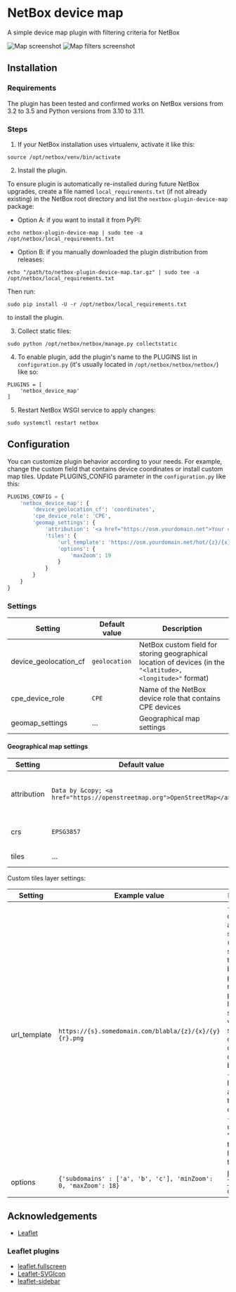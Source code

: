 # NetBox device map
A simple device map plugin with filtering criteria for NetBox

![Map screenshot](docs/images/screenshot_map.png)
![Map filters screenshot](docs/images/screenshot_map_filters.png)

## Installation
### Requirements
The plugin has been tested and confirmed works on NetBox versions from 3.2 to 3.5 and Python versions from 3.10 to 3.11.

### Steps

1. If your NetBox installation uses virtualenv, activate it like this:
```
source /opt/netbox/venv/bin/activate
```

2. Install the plugin.

To ensure plugin is automatically re-installed during future NetBox upgrades, create a file named `local_requirements.txt` (if not already existing) in the NetBox root directory
and list the `nextbox-plugin-device-map` package:
  - Option A: if you want to install it from PyPI:
```
echo netbox-plugin-device-map | sudo tee -a /opt/netbox/local_requirements.txt
```
  - Option B: if you manually downloaded the plugin distribution from releases:
```
echo "/path/to/netbox-plugin-device-map.tar.gz" | sudo tee -a /opt/netbox/local_requirements.txt
```
Then run:
```
sudo pip install -U -r /opt/netbox/local_requirements.txt
```
to install the plugin.

3. Collect static files:
```
sudo python /opt/netbox/netbox/manage.py collectstatic
```

4. To enable plugin, add the plugin's name to the PLUGINS list in `configuration.py` (it's usually located in `/opt/netbox/netbox/netbox/`) like so:
```
PLUGINS = [
    'netbox_device_map'
]
```

5. Restart NetBox WSGI service to apply changes:
```
sudo systemctl restart netbox
```

## Configuration
You can customize plugin behavior according to your needs. For example, change the custom field that contains device coordinates or install custom map tiles.
Update PLUGINS_CONFIG parameter in the `configuration.py` like this:
```python
PLUGINS_CONFIG = {
    'netbox_device_map': {
        'device_geolocation_cf': 'coordinates',
        'cpe_device_role': 'CPE',
        'geomap_settings': {
            'attribution': '<a href="https://osm.yourdomain.net">Your company</a> | © <a href="https://www.openstreetmap.org/copyright">OpenStreetMap</a> contributors',
            'tiles': {
                'url_template': 'https://osm.yourdomain.net/hot/{z}/{x}/{y}.png',
                'options': {
                    'maxZoom': 19
                }
            }
        }
    }
}
```
### Settings
| Setting               | Default value | Description                                                                                                 |
|-----------------------|---------------|-------------------------------------------------------------------------------------------------------------|
| device_geolocation_cf | `geolocation` | NetBox custom field for storing geographical location of devices (in the `"<latitude>,<longitude>"` format) |
| cpe_device_role       | `CPE`         | Name of the NetBox device role that contains CPE devices                                                    |
| geomap_settings       | …             | Geographical map settings                                                                                   |

#### Geographical map settings
| Setting     | Default value                                                          | Description                                           |
|-------------|------------------------------------------------------------------------|-------------------------------------------------------|
 | attribution | `Data by &copy; <a href="https://openstreetmap.org">OpenStreetMap</a>` | Attribution text in the lower right corner of the map |
| crs         | `EPSG3857`                                                             | Coordinate reference system                           | 
| tiles       | …                                                                      | Tiles layer settings                                  |

Custom tiles layer settings:

| Setting      | Example value                                                   | Description                                                                                                                                                                                                                                                                                                                            |
|--------------|-----------------------------------------------------------------|----------------------------------------------------------------------------------------------------------------------------------------------------------------------------------------------------------------------------------------------------------------------------------------------------------------------------------------|
| url_template | `https://{s}.somedomain.com/blabla/{z}/{x}/{y}{r}.png`          | `{s}` means one of the available subdomains (used sequentially to help with browser parallel requests per domain limitation; subdomain values are specified in options; a, b or c by default, can be omitted), `{z}` — zoom level, `{x}` and `{y}` — tile coordinates. `{r}` can be used to add "@2x" to the URL to load retina tiles. |
| options      | `{'subdomains' : ['a', 'b', 'c'], 'minZoom': 0, 'maxZoom': 18}` | [Leaflet TileLayer](https://leafletjs.com/reference.html#tilelayer) options                                                                                                                                                                                                                                                            |

## Acknowledgements
- [Leaflet](https://leafletjs.com/)
### Leaflet plugins
- [leaflet.fullscreen](https://github.com/brunob/leaflet.fullscreen)
- [Leaflet-SVGIcon](https://github.com/iatkin/leaflet-svgicon)
- [leaflet-sidebar](https://github.com/Turbo87/leaflet-sidebar)

